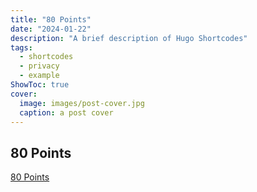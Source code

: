 ```yaml
---
title: "80 Points"
date: "2024-01-22"
description: "A brief description of Hugo Shortcodes"
tags:
  - shortcodes
  - privacy
  - example
ShowToc: true
cover:
  image: images/post-cover.jpg
  caption: a post cover
---
```


## 80 Points

[80 Points](80_points.pdf)
